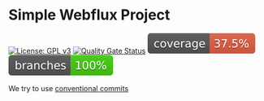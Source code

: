 # Simple Webflux Project

[![License: GPL v3](https://img.shields.io/badge/License-GPLv3-blue.svg)](https://www.gnu.org/licenses/gpl-3.0)
[![Quality Gate Status](https://sonarcloud.io/api/project_badges/measure?project=paulushcgcj_simple-webflux&metric=alert_status)](https://sonarcloud.io/summary/new_code?id=paulushcgcj_simple-webflux)
![Coverage](.github/badges/jacoco.svg) ![Branches](.github/badges/branches.svg)


We try to use [conventional commits](https://www.conventionalcommits.org/en/v1.0.0/)
